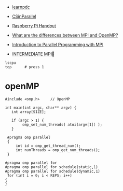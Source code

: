- [learnpdc](https://www.learnpdc.org/)
- [CSinParallel](https://csinparallel.org/index.html)
- [Raspberry Pi Handout](https://www.learnpdc.org/RaspberryPiHandout/index.html)


- [What are the differences between MPI and OpenMP?](https://stackoverflow.com/questions/32464084/what-are-the-differences-between-mpi-and-openmp)
- [Introduction to Parallel Programming with MPI](https://rantahar.github.io/introduction-to-mpi/index.html)
- [INTERMEDIATE MPI](https://enccs.github.io/intermediate-mpi/)
```
lscpu
top      # press 1

```

# openMP
```
#include <omp.h>     // OpenMP

int main(int argc, char** argv) {
   int array[SIZE];

   if (argc > 1) {
        omp_set_num_threads( atoi(argv[1]) );
   }

```


```
 #pragma omp parallel
 {
     int id = omp_get_thread_num();
     int numThreads = omp_get_num_threads();
 }

#pragma omp parallel for
#pragma omp parallel for schedule(static,1)
#pragma omp parallel for schedule(dynamic,1)
 for (int i = 0; i < REPS; i++)
{
}


```
